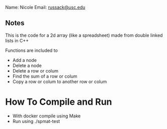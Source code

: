 
Name: Nicole
Email: russack@usc.edu

## Notes

  This is the code for a 2d array (like a spreadsheet) made from double linked lists in C++
  
  Functions are included to 
  - Add a node
  - Delete a node
  - Delete a row or colum
  - Find the sum of a row or colum
  - Copy a row or colum to another row or colum
  
# How To Compile and Run
- With docker compile using Make
- Run using ./spmat-test
 
